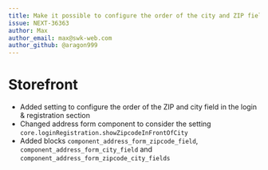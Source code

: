 ```yaml
---
title: Make it possible to configure the order of the city and ZIP field
issue: NEXT-36363
author: Max
author_email: max@swk-web.com
author_github: @aragon999
---
```

# Storefront
* Added setting to configure the order of the ZIP and city field in the login & registration section
* Changed address form component to consider the setting `core.loginRegistration.showZipcodeInFrontOfCity`
* Added blocks `component_address_form_zipcode_field`, `component_address_form_city_field` and `component_address_form_zipcode_city_fields`
